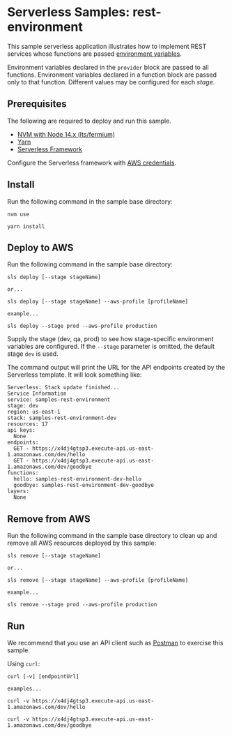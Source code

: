 # Serverless Samples: rest-environment

This sample serverless application illustrates how to implement REST services whose functions are passed [environment variables](https://www.serverless.com/framework/docs/providers/aws/guide/functions/#environment-variables). 

Environment variables declared in the `provider` block are passed to all functions. Environment variables declared in a function block are passed only to that function. Different values may be configured for each *stage*.


## Prerequisites

The following are required to deploy and run this sample.

* [NVM with Node 14.x (lts/fermium)][nvm]
* [Yarn][yarn]
* [Serverless Framework][sls]

Configure the Serverless framework with [AWS credentials](https://www.serverless.com/framework/docs/providers/aws/guide/credentials/).

## Install

Run the following command in the sample base directory:

```
nvm use

yarn install
```

## Deploy to AWS

Run the following command in the sample base directory:

```
sls deploy [--stage stageName]

or...

sls deploy [--stage stageName] --aws-profile [profileName]

example...

sls deploy --stage prod --aws-profile production
```

Supply the stage (dev, qa, prod) to see how stage-specific environment variables are configured. If the `--stage` parameter is omitted, the default stage `dev` is used.

The command output will print the URL for the API endpoints created by the Serverless template. It will look something like:  

```
Serverless: Stack update finished...
Service Information
service: samples-rest-environment
stage: dev
region: us-east-1
stack: samples-rest-environment-dev
resources: 17
api keys:
  None
endpoints:
  GET - https://x4dj4gtsp3.execute-api.us-east-1.amazonaws.com/dev/hello
  GET - https://x4dj4gtsp3.execute-api.us-east-1.amazonaws.com/dev/goodbye
functions:
  hello: samples-rest-environment-dev-hello
  goodbye: samples-rest-environment-dev-goodbye
layers:
  None
```

## Remove from AWS

Run the following command in the sample base directory to clean up and remove all AWS resources deployed by this sample:

```
sls remove [--stage stageName]

or...

sls remove [--stage stageName] --aws-profile [profileName]

example...

sls remove --stage prod --aws-profile production
```

## Run

We recommend that you use an API client such as [Postman][postman] to exercise this sample.

Using `curl`:

```
curl [-v] [endpointUrl]

examples...

curl -v https://x4dj4gtsp3.execute-api.us-east-1.amazonaws.com/dev/hello

curl -v https://x4dj4gtsp3.execute-api.us-east-1.amazonaws.com/dev/goodbye
```

[nvm]: https://github.com/nvm-sh/nvm "Node Version Manager"
[yarn]: https://yarnpkg.com/ "Yarn Package Manager"
[sls]: https://www.serverless.com/ "Serverless Framework"
[postman]: https://www.postman.com/ "Postman API platform"